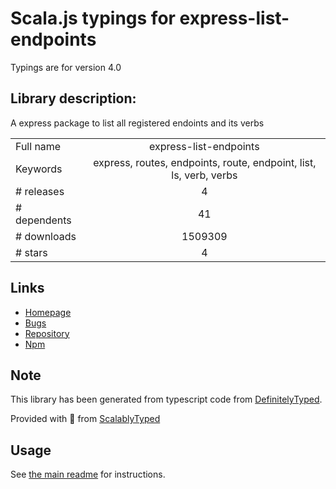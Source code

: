 
# Scala.js typings for express-list-endpoints

Typings are for version 4.0

## Library description:
A express package to list all registered endoints and its verbs

|                    |                 |
| ------------------ | :-------------: |
| Full name          | express-list-endpoints |
| Keywords           | express, routes, endpoints, route, endpoint, list, ls, verb, verbs |
| # releases         | 4 |
| # dependents       | 41 |
| # downloads        | 1509309 |
| # stars            | 4 |

## Links
- [Homepage](https://github.com/AlbertoFdzM/express-list-endpoints#readme)
- [Bugs](https://github.com/AlbertoFdzM/express-list-endpoints/issues)
- [Repository](https://github.com/AlbertoFdzM/express-list-endpoints)
- [Npm](https://www.npmjs.com/package/express-list-endpoints)
    


## Note
This library has been generated from typescript code from [DefinitelyTyped](https://definitelytyped.org).

Provided with :purple_heart: from [ScalablyTyped](https://github.com/oyvindberg/ScalablyTyped)

## Usage
See [the main readme](../../readme.md) for instructions.



